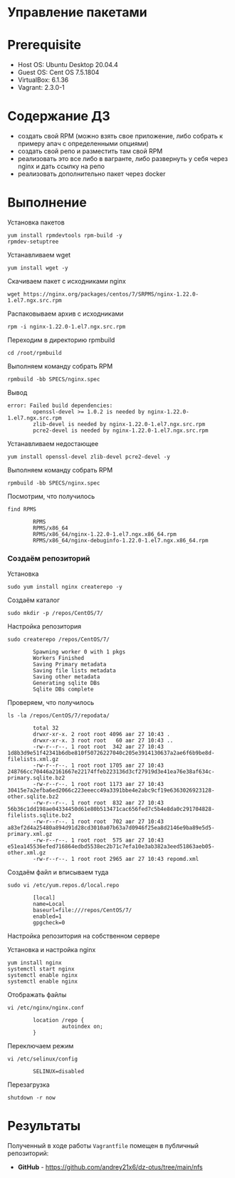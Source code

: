 # Управление пакетами

# **Prerequisite**
- Host OS: Ubuntu Desktop 20.04.4
- Guest OS: Cent OS 7.5.1804
- VirtualBox: 6.1.36
- Vagrant: 2.3.0-1

# **Содержание ДЗ**

* создать свой RPM (можно взять свое приложение, либо собрать к примеру апач с определенными опциями)
* создать свой репо и разместить там свой RPM
* реализовать это все либо в вагранте, либо развернуть у себя через nginx и дать ссылку на репо
* реализовать дополнительно пакет через docker

# **Выполнение**


Установка пакетов
```
yum install rpmdevtools rpm-build -y
rpmdev-setuptree
```

Устанавливаем wget
```
yum install wget -y
```

Скачиваем пакет с исходниками nginx
```
wget https://nginx.org/packages/centos/7/SRPMS/nginx-1.22.0-1.el7.ngx.src.rpm
```

Распаковываем архив с исходниками
```
rpm -i nginx-1.22.0-1.el7.ngx.src.rpm
```

Переходим в директорию rpmbuild
```
cd /root/rpmbuild
```

Выполняем команду собрать RPM
```
rpmbuild -bb SPECS/nginx.spec
```

Вывод
```
error: Failed build dependencies:
        openssl-devel >= 1.0.2 is needed by nginx-1.22.0-1.el7.ngx.src.rpm
        zlib-devel is needed by nginx-1.22.0-1.el7.ngx.src.rpm
        pcre2-devel is needed by nginx-1.22.0-1.el7.ngx.src.rpm
```

Устанавливаем недостающее
```
yum install openssl-devel zlib-devel pcre2-devel -y
```

Выполняем команду собрать RPM
```
rpmbuild -bb SPECS/nginx.spec
```

Посмотрим, что получилось
```
find RPMS

        RPMS
        RPMS/x86_64
        RPMS/x86_64/nginx-1.22.0-1.el7.ngx.x86_64.rpm
        RPMS/x86_64/nginx-debuginfo-1.22.0-1.el7.ngx.x86_64.rpm
```

### Создаём репозиторий

Установка

```
sudo yum install nginx createrepo -y
```

Создаём каталог

```
sudo mkdir -p /repos/CentOS/7/
```

Настройка репозитория

```
sudo createrepo /repos/CentOS/7/

        Spawning worker 0 with 1 pkgs
        Workers Finished
        Saving Primary metadata
        Saving file lists metadata
        Saving other metadata
        Generating sqlite DBs
        Sqlite DBs complete
```

Проверяем, что получилось

```
ls -la /repos/CentOS/7/repodata/

        total 32
        drwxr-xr-x. 2 root root 4096 авг 27 10:43 .
        drwxr-xr-x. 3 root root   60 авг 27 10:43 ..
        -rw-r--r--. 1 root root  342 авг 27 10:43 1d8b3d9e51f42341b6dbe810f50726227040c205e3914130637a2ae6f6b9be8d-filelists.xml.gz
        -rw-r--r--. 1 root root 1705 авг 27 10:43 248766cc70446a2161667e22174ffeb223136d3cf27919d3e41ea76e38af634c-primary.sqlite.bz2
        -rw-r--r--. 1 root root 1173 авг 27 10:43 30415e7a2efba6ed2066c223eeecc49a3391bbe4e2abc9cf19e6363026923128-other.sqlite.bz2
        -rw-r--r--. 1 root root  832 авг 27 10:43 56b36c1dd198ae04334450d61e80b513471cac656fed7c5b4e8da0c291704828-filelists.sqlite.bz2
        -rw-r--r--. 1 root root  702 авг 27 10:43 a83ef2d4a25480a894d91d28cd3010a07b63a7d0946f25ea8d2146e9ba89e5d5-primary.xml.gz
        -rw-r--r--. 1 root root  575 авг 27 10:43 e51ea145536efed716864edbd5538ec2b71c7efa10e3ab382a3eed51863aeb05-other.xml.gz
        -rw-r--r--. 1 root root 2965 авг 27 10:43 repomd.xml
```

Создаём файл и вписываем туда

```
sudo vi /etc/yum.repos.d/local.repo

        [local]
        name=Local
        baseurl=file:///repos/CentOS/7/
        enabled=1
        gpgcheck=0
```

Настройка репозитория на собственном сервере

Установка и настройка nginx

```
yum install nginx
systemctl start nginx
systemctl enable nginx
systemctl enable nginx
```

Отображать файлы
```
vi /etc/nginx/nginx.conf

        location /repo {
                 autoindex on; 
        }
```

Переключаем режим
```
vi /etc/selinux/config

        SELINUX=disabled
```

Перезагрузка
```
shutdown -r now
```





















# **Результаты**

Полученный в ходе работы `Vagrantfile` помещен в публичный репозиторий:
- **GitHub** - https://github.com/andrey21x6/dz-otus/tree/main/nfs
